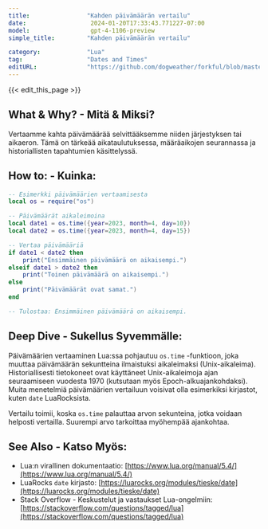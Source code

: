 ```yaml
---
title:                "Kahden päivämäärän vertailu"
date:                  2024-01-20T17:33:43.771227-07:00
model:                 gpt-4-1106-preview
simple_title:         "Kahden päivämäärän vertailu"

category:             "Lua"
tag:                  "Dates and Times"
editURL:              "https://github.com/dogweather/forkful/blob/master/content/fi/lua/comparing-two-dates.md"
---
```


{{< edit_this_page >}}

## What & Why? - Mitä & Miksi?
Vertaamme kahta päivämäärää selvittääksemme niiden järjestyksen tai aikaeron. Tämä on tärkeää aikataulutuksessa, määräaikojen seurannassa ja historiallisten tapahtumien käsittelyssä.

## How to: - Kuinka:
```Lua
-- Esimerkki päivämäärien vertaamisesta
local os = require("os")

-- Päivämäärät aikaleimoina
local date1 = os.time({year=2023, month=4, day=10})
local date2 = os.time({year=2023, month=4, day=15})

-- Vertaa päivämääriä
if date1 < date2 then
    print("Ensimmäinen päivämäärä on aikaisempi.")
elseif date1 > date2 then
    print("Toinen päivämäärä on aikaisempi.")
else
    print("Päivämäärät ovat samat.")
end

-- Tulostaa: Ensimmäinen päivämäärä on aikaisempi.
```

## Deep Dive - Sukellus Syvemmälle:
Päivämäärien vertaaminen Lua:ssa pohjautuu `os.time` -funktioon, joka muuttaa päivämäärän sekuntteina ilmaistuksi aikaleimaksi (Unix-aikaleima). Historiallisesti tietokoneet ovat käyttäneet Unix-aikaleimoja ajan seuraamiseen vuodesta 1970 (kutsutaan myös Epoch-alkuajankohdaksi). Muita menetelmiä päivämäärien vertailuun voisivat olla esimerkiksi kirjastot, kuten `date` LuaRocksista.

Vertailu toimii, koska `os.time` palauttaa arvon sekunteina, jotka voidaan helposti vertailla. Suurempi arvo tarkoittaa myöhempää ajankohtaa.

## See Also - Katso Myös:
- Lua:n virallinen dokumentaatio: [https://www.lua.org/manual/5.4/](https://www.lua.org/manual/5.4/)
- LuaRocks `date` kirjasto: [https://luarocks.org/modules/tieske/date](https://luarocks.org/modules/tieske/date)
- Stack Overflow - Keskustelut ja vastaukset Lua-ongelmiin: [https://stackoverflow.com/questions/tagged/lua](https://stackoverflow.com/questions/tagged/lua)

